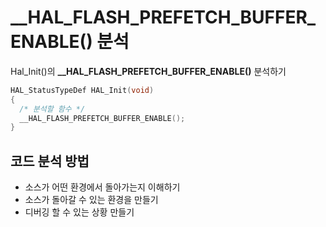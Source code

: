 # __HAL_FLASH_PREFETCH_BUFFER_ENABLE() 분석
Hal_Init()의 **__HAL_FLASH_PREFETCH_BUFFER_ENABLE()** 분석하기
```c
HAL_StatusTypeDef HAL_Init(void)
{
  /* 분석할 함수 */
  __HAL_FLASH_PREFETCH_BUFFER_ENABLE();
}
```
## 코드 분석 방법
- 소스가 어떤 환경에서 돌아가는지 이해하기
- 소스가 돌아갈 수 있는 환경을 만들기
- 디버깅 할 수 있는 상황 만들기